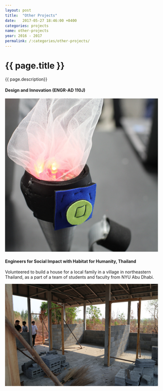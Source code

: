 ```yaml
---
layout: post
title:  "Other Projects"
date:   2017-05-27 18:46:00 +0400
categories: projects
name: other-projects
year: 2016 - 2017
permalink: /:categories/other-projects/
---
```

<div class="main">
  <div class="post-header">
    <!-- <div class="post-image-top">
      <img src="/images/other-projects/other-projects-header.jpg">
    </div> -->
    <div class="post-text-container">
    <div class="post-title-container">
      <h1>{{ page.title }}</h1>
    </div>
      <p>{{ page.description}}</p>
    </div>
  </div>
  <div class="post-text-container">
    <h4>Design and Innovation (ENGR-AD 110J)</h4>
  </div>
  <div class="post-image-container">
    <div class="post-image">
      <img src="/images/other-projects/DesignAndInnovation.jpg">
    </div>
  </div>
  <div class="post-text-container">
    <h4>Engineers for Social Impact with Habitat for Humanity, Thailand</h4>
    <p>Volunteered to build a house for a local family in a village in northeastern Thailand, as a part of a team of students and faculty from NYU Abu Dhabi.</p>
  </div>
  <div class="post-image-container">
    <div class="post-image">
      <img src="/images/other-projects/EngineersForSocialImpact.jpg">
    </div>
  </div>
</div>
